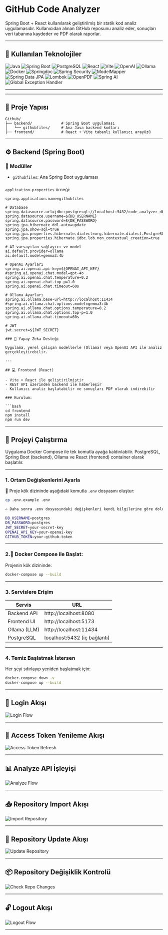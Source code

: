 # GitHub Code Analyzer

Spring Boot + React kullanılarak geliştirilmiş bir statik kod analiz uygulamasıdır. Kullanıcıdan alınan GitHub reposunu analiz eder, sonuçları veri tabanına kaydeder ve PDF olarak raporlar.

---

## 🧰 Kullanılan Teknolojiler

![Java](https://img.shields.io/badge/Java-17-blue?logo=java)
![Spring Boot](https://img.shields.io/badge/Spring%20Boot-3.4.7-success?logo=springboot)
![PostgreSQL](https://img.shields.io/badge/PostgreSQL-14-blue?logo=postgresql)
![React](https://img.shields.io/badge/React-19.1.0-61DAFB?logo=react)
![Vite](https://img.shields.io/badge/Vite-7.0.0-purple?logo=vite)
![OpenAI](https://img.shields.io/badge/OpenAI-GPT4-black?logo=openai)
![Ollama](https://img.shields.io/badge/Ollama-local--LLM-green?logo=data)
![Docker](https://img.shields.io/badge/Docker-Compose-blue?logo=docker)
![Springdoc](https://img.shields.io/badge/Springdoc-OpenAPI-blue?logo=openapiinitiative)
![Spring Security](https://img.shields.io/badge/Spring%20Security-JWT--based-green?logo=spring)
![ModelMapper](https://img.shields.io/badge/ModelMapper-Entity--DTO-blue)
![Spring Data JPA](https://img.shields.io/badge/Spring%20Data%20JPA-Hibernate-red?logo=hibernate)
![Lombok](https://img.shields.io/badge/Lombok-Auto--Code-yellow?logo=lombok)
![OpenPDF](https://img.shields.io/badge/OpenPDF-PDF--Reports-lightgrey)
![Spring AI](https://img.shields.io/badge/Spring%20AI-OpenAI%2FOllama-blueviolet?logo=openai)
![Global Exception Handler](https://img.shields.io/badge/Error%20Handling-Custom--Exceptions-critical)



---

---

## 📁 Proje Yapısı

```
Github/
├── backend/             # Spring Boot uygulaması
│   └── githubfiles/     # Ana Java backend kodları
├── frontend/            # React + Vite tabanlı kullanıcı arayüzü
```

---

## ⚙️ Backend (Spring Boot)

### 📁 Modüller

- `githubfiles`: Ana Spring Boot uygulaması

### 

`application.properties` örneği:

```properties
spring.application.name=githubfiles

# Database
spring.datasource.url=jdbc:postgresql://localhost:5432/code_analyzer_db
spring.datasource.username=${DB_USERNAME}
spring.datasource.password=${DB_PASSWORD}
spring.jpa.hibernate.ddl-auto=update
spring.jpa.show-sql=true
spring.jpa.properties.hibernate.dialect=org.hibernate.dialect.PostgreSQLDialect
spring.jpa.properties.hibernate.jdbc.lob.non_contextual_creation=true

# AI varsayılan sağlayıcı ve model
ai.default.provider=ollama
ai.default.model=gemma3:4b

# OpenAI Ayarları
spring.ai.openai.api-key=${OPENAI_API_KEY}
#spring.ai.openai.chat.model=gpt-4o
spring.ai.openai.chat.temperature=0.2
spring.ai.openai.chat.top-p=1.0
spring.ai.openai.chat.timeout=60s

# Ollama Ayarları
spring.ai.ollama.base-url=http://localhost:11434
#spring.ai.ollama.chat.options.model=gemma3:4b
spring.ai.ollama.chat.options.temperature=0.2
spring.ai.ollama.chat.options.top-p=1.0
spring.ai.ollama.chat.timeout=60s

# JWT
jwt.secret=${JWT_SECRET}

### 🧠 Yapay Zeka Desteği

Uygulama, yerel çalışan modellerle (Ollama) veya OpenAI API ile analiz gerçekleştirebilir.

---

## 💻 Frontend (React)

- Vite + React ile geliştirilmiştir
- REST API üzerinden backend ile haberleşir
- Kullanıcı analiz başlatabilir ve sonuçları PDF olarak indirebilir

### Kurulum:

```bash
cd frontend
npm install
npm run dev
```

---

## 🚀 Projeyi Çalıştırma

Uygulama Docker Compose ile tek komutla ayağa kaldırılabilir. PostgreSQL, Spring Boot (backend), Ollama ve React (frontend) container olarak başlatılır.

---

### 1. Ortam Değişkenlerini Ayarla

📝 Proje kök dizininde aşağıdaki komutla `.env` dosyasını oluştur:

```bash
cp .env.example .env

✍️ Daha sonra .env dosyasındaki değişkenleri kendi bilgilerine göre doldur:

DB_USERNAME=postgres
DB_PASSWORD=postgres
JWT_SECRET=your-secret-key
OPENAI_API_KEY=your-openai-key
GITHUB_TOKEN=your-github-token
```

---

### 2.🐳 Docker Compose ile Başlat:

Projenin kök dizininde:

```bash
docker-compose up --build
```

---

### 3. Servislere Erişim

| Servis         | URL                          |
|----------------|------------------------------|
| Backend API    | http://localhost:8080        |
| Frontend UI    | http://localhost:5173        |
| Ollama (LLM)   | http://localhost:11434       |
| PostgreSQL     | localhost:5432 (iç bağlantı) |

---

### 4. Temiz Başlatmak İstersen

Her şeyi sıfırlayıp yeniden başlatmak için:

```bash
docker-compose down -v
docker-compose up --build
```
---

## 🔐 Login Akışı

![Login Flow](images/login_diagram.png)

---

## 🔁 Access Token Yenileme Akışı

![Access Token Refresh](images/access_token_refresh_diagram.png)

---

## 📊 Analyze API İşleyişi

![Analyze Flow](images/analyze_diagram.png)

---

## 📥 Repository Import Akışı

![Import Repository](images/import_repository_diagram.png)

---

## 🔄 Repository Update Akışı

![Update Repository](images/update_repository_diagram.png)

---

## 📦 Repository Değişiklik Kontrolü

![Check Repo Changes](images/check_all_repositories_has_changed_diagram.png)

---

## 🔓 Logout Akışı

![Logout Flow](images/logout_diagram.png)

---